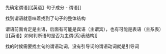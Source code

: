 先确定谓语[[【英语】句子成分 - 谓语]]

找到谓语就意味着找到了句子的整体结构

谓语前面肯定是主语，后面有可能是宾语（主谓宾），也有可能是表语（主系表）[[【英语】如何判断语句是否为主谓(系)表结构]]

找的时候需要找主句的谓语动词，没有引导词的谓语动词就是引导词



